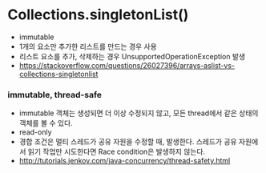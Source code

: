 # Collections.singletonList()

- immutable
- 1개의 요소만 추가한 리스트를 만드는 경우 사용
- 리스트 요소를 추가, 삭제하는 경우 UnsupportedOperationException 발생
- https://stackoverflow.com/questions/26027396/arrays-aslist-vs-collections-singletonlist

### immutable, thread-safe

- immutable 객체는 생성되면 더 이상 수정되지 않고, 모든 thread에서 같은 상태의 객체를 볼 수 있다.
- read-only
- 경합 조건은 멀티 스레드가 공유 자원을 수정할 때, 발생한다. 스레드가 공유 자원에서 읽기 작업만 시도한다면 Race condition은 발생하지 않는다.
- http://tutorials.jenkov.com/java-concurrency/thread-safety.html